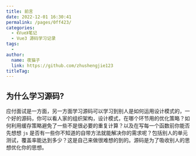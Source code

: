 ```yaml
---
title: 前言
date: 2022-12-01 16:30:41
permalink: /pages/0ff423/
categories:
  - 《Vue》笔记
  - Vue3 源码学习记录
tags:
  - 
author: 
  name: 夜猫子
  link: https://github.com/zhushengjie123
titleTag: 
---
```

## 为什么学习源码?

应付面试是一方面，另一方面学习源码可以学习到别人是如何运用设计模式的，一个好的源码，你可以看人家的组织架构，设计模式，在哪个环节用的优化策略？如何利用缓存策略避免了一些不是很必要的重复计算？以及在写每一个函数前你能否先想想 `js` 是否有一些你不知道的自带方法就能解决你的需求呢？包括别人的单元测试，覆盖率能达到多少？这是自己来做很难想的到的。源码是为了吸收别人的思想优化你的思想。

<!-- more -->